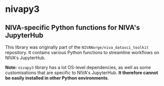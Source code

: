 # nivapy3

## NIVA-specific Python functions for NIVA's JupyterHub

This library was originally part of the `NIVANorge/niva_datasci_toolkit` repository. It contains various Python functions to streamline workflows on NIVA's JupyterHub.

**Note:** `nivapy3` library has a lot OS-level dependencies, as well as some customisations that are specific to NIVA's JupyterHub. **It therefore cannot be easily installed in other Python environments**.






